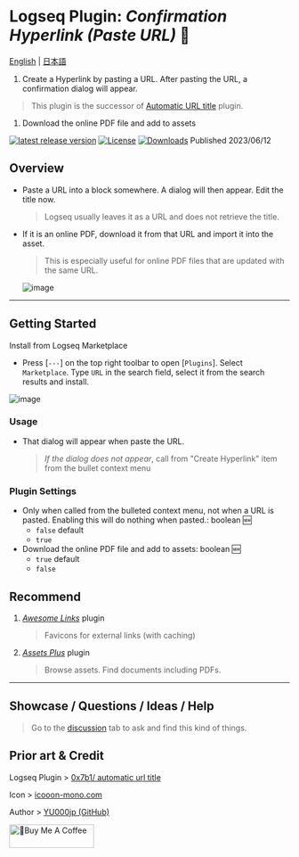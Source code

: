 # Logseq Plugin: *Confirmation Hyperlink (Paste URL)* 🔗

[English](https://github.com/YU000jp/logseq-plugin-confirmation-hyperlink) | [日本語](https://github.com/YU000jp/logseq-plugin-confirmation-hyperlink/blob/main/readme.ja.md)

1. Create a Hyperlink by pasting a URL. After pasting the URL, a confirmation dialog will appear.
  > This plugin is the successor of [Automatic URL title](https://github.com/0x7b1/logseq-plugin-automatic-url-title) plugin.
1. Download the online PDF file and add to assets

[![latest release version](https://img.shields.io/github/v/release/YU000jp/logseq-plugin-confirmation-hyperlink)](https://github.com/YU000jp/logseq-plugin-confirmation-hyperlink/releases)
[![License](https://img.shields.io/github/license/YU000jp/logseq-plugin-confirmation-hyperlink?color=blue)](https://github.com/YU000jp/logseq-plugin-confirmation-hyperlink/LICENSE)
[![Downloads](https://img.shields.io/github/downloads/YU000jp/logseq-plugin-confirmation-hyperlink/total.svg)](https://github.com/YU000jp/logseq-plugin-confirmation-hyperlink/releases)
 Published 2023/06/12

## Overview

- Paste a URL into a block somewhere. A dialog will then appear. Edit the title now.
  > Logseq usually leaves it as a URL and does not retrieve the title.
- If it is an online PDF, download it from that URL and import it into the asset.
  > This is especially useful for online PDF files that are updated with the same URL.

   ![image](https://github.com/YU000jp/logseq-plugin-confirmation-hyperlink/assets/111847207/e4ca591a-b6bb-4077-bd5d-4e42b184cb53)

---

## Getting Started

Install from Logseq Marketplace
  - Press [`---`] on the top right toolbar to open [`Plugins`]. Select `Marketplace`. Type `URL` in the search field, select it from the search results and install.

   ![image](https://github.com/YU000jp/logseq-plugin-confirmation-hyperlink/assets/111847207/ed931a9d-5c67-4a4a-9286-7069b2680d6c)

### Usage

  - That dialog will appear when paste the URL.
     > *If the dialog does not appear*, call from "Create Hyperlink" item from the bullet context menu

### Plugin Settings

- Only when called from the bulleted context menu, not when a URL is pasted. Enabling this will do nothing when pasted.: boolean 🆕
  - `false` default
  - `true`
- Download the online PDF file and add to assets: boolean 🆕
  - `true` default
  - `false`

## Recommend

1. *[Awesome Links](https://github.com/yoyurec/logseq-awesome-links)* plugin
   > Favicons for external links (with caching)
1. *[Assets Plus](https://github.com/xyhp915/logseq-assets-plus/)* plugin
   > Browse assets. Find documents including PDFs.

---

## Showcase / Questions / Ideas / Help

> Go to the [discussion](https://github.com/YU000jp/logseq-plugin-confirmation-hyperlink/discussions) tab to ask and find this kind of things.

## Prior art & Credit

Logseq Plugin > [0x7b1/ automatic url title](https://github.com/0x7b1/logseq-plugin-automatic-url-title)

Icon > [icooon-mono.com](https://icooon-mono.com/11386-%e3%82%a4%e3%83%b3%e3%82%bf%e3%83%bc%e3%83%8d%e3%83%83%e3%83%88%e3%81%ae%e3%82%a2%e3%82%a4%e3%82%b3%e3%83%b33/)

Author > [YU000jp (GitHub)](https://github.com/YU000jp)

<a href="https://www.buymeacoffee.com/yu000japan" target="_blank"><img src="https://cdn.buymeacoffee.com/buttons/v2/default-violet.png" alt="🍌Buy Me A Coffee" style="height: 42px;width: 152px" ></a>
